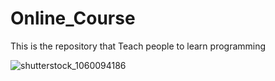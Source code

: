 # Online_Course
This is the repository that Teach people to learn programming

![shutterstock_1060094186](https://user-images.githubusercontent.com/69050649/103735533-1790da80-5010-11eb-90a7-bbd2fe7f3dbe.jpg)
